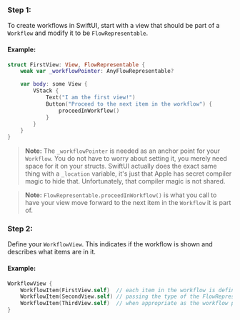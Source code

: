 ### Step 1:
To create workflows in SwiftUI, start with a view that should be part of a `Workflow` and modify it to be `FlowRepresentable`.

#### Example:
```swift
struct FirstView: View, FlowRepresentable {
    weak var _workflowPointer: AnyFlowRepresentable?

    var body: some View {
        VStack {
            Text("I am the first view!")
            Button("Proceed to the next item in the workflow") {
                proceedInWorkflow()
            }
        }
    }
}
```

> **Note:** The `_workflowPointer` is needed as an anchor point for your `Workflow`. You do not have to worry about setting it, you merely need space for it on your structs. SwiftUI actually does the exact same thing with a `_location` variable, it's just that Apple has secret compiler magic to hide that. Unfortunately, that compiler magic is not shared.

> **Note:** `FlowRepresentable.proceedInWorkflow()` is what you call to have your view move forward to the next item in the `Workflow` it is part of. 

### Step 2:
Define your `WorkflowView`. This indicates if the workflow is shown and describes what items are in it.

#### Example:
```swift
WorkflowView {
    WorkflowItem(FirstView.self)  // each item in the workflow is defined as a `WorkflowItem`
    WorkflowItem(SecondView.self) // passing the type of the FlowRepresentable to create
    WorkflowItem(ThirdView.self)  // when appropriate as the workflow proceeds
}
```

